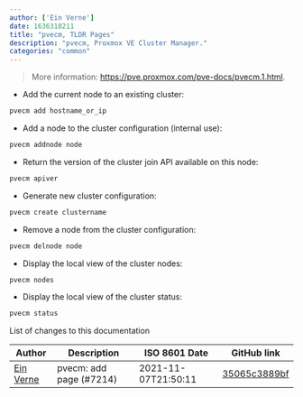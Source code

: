 ```yaml
---
author: ['Ein Verne']
date: 1636318211
title: "pvecm, TLDR Pages"
description: "pvecm, Proxmox VE Cluster Manager."
categories: "common"
---
```

> More information: <https://pve.proxmox.com/pve-docs/pvecm.1.html>.

- Add the current node to an existing cluster:

```bash
pvecm add hostname_or_ip
```

- Add a node to the cluster configuration (internal use):

```bash
pvecm addnode node
```

- Return the version of the cluster join API available on this node:

```bash
pvecm apiver
```

- Generate new cluster configuration:

```bash
pvecm create clustername
```

- Remove a node from the cluster configuration:

```bash
pvecm delnode node
```

- Display the local view of the cluster nodes:

```bash
pvecm nodes
```

- Display the local view of the cluster status:

```bash
pvecm status
```
List of changes to this documentation


Author | Description | ISO 8601 Date | GitHub link
------|-----|-----|-----
[Ein Verne](mailto:einverne@gmail.com) | pvecm: add page (#7214) | 2021-11-07T21:50:11 | [35065c3889bf](https://github.com/tldr-pages/tldr/commit/35065c3889bfd4032ff0631c87747f3b0e03244e)

